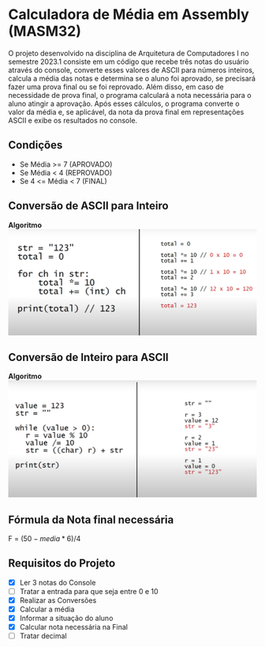# Calculadora de Média em Assembly **(MASM32)**

O projeto desenvolvido na disciplina de Arquitetura de Computadores I no semestre 2023.1 consiste em um código que recebe três notas do usuário através do console, converte esses valores de ASCII para números inteiros, calcula a média das notas e determina se o aluno foi aprovado, se precisará fazer uma prova final ou se foi reprovado. Além disso, em caso de necessidade de prova final, o programa calculará a nota necessária para o aluno atingir a aprovação. Após esses cálculos, o programa converte o valor da média e, se aplicável, da nota da prova final em representações ASCII e exibe os resultados no console.

## Condições
* Se Média >= 7       (APROVADO)
* Se Média < 4        (REPROVADO)
* Se 4 <= Média < 7   (FINAL)

## Conversão de ASCII para Inteiro
**Algoritmo**
![](projeto/toInt.png)

## Conversão de Inteiro para ASCII
**Algoritmo**
![](projeto/toStr.png)

## Fórmula da Nota final necessária
F = $(50-media*6)/4$

## Requisitos do Projeto
- [X] Ler 3 notas do Console
- [ ] Tratar a entrada para que seja entre 0 e 10
- [X] Realizar as Conversões
- [X] Calcular a média
- [X] Informar a situação do aluno
- [X] Calcular nota necessária na Final
- [ ] Tratar decimal
